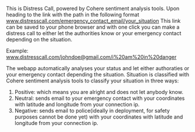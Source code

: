 This is Distress Call, powered by Cohere sentiment analysis tools.
Upon heading to the link with the path in the following format www.distresscall.com/emergency_contact_email/your_situation
This link can be saved to your phone browser and with one click you can make a distress call to either let the authorities know or your emergency contact
depending on the situation.

Example: www.distresscall.com/johndoe@gmail.com/i%20am%20in%20danger

The webapp automatically analyses your status and let either authoraties or your emergency contact depending the situation. Situation is classified
with Cohere sentiment analysis tools to classify your situation in three ways:
1. Positive: which means you are alright and does not let anybody know.
2. Neutral: sends email to your emergency contact with your coordinates with latitude and longitude from your connection ip.
2. Negative: sends email to police(ideally in deployment, for safety purposes cannot be done yet) with your coordinates with latitude and longitude from your connection ip.

